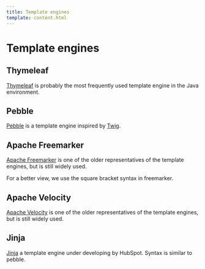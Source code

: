```yaml
---
title: Template engines
template: content.html
---
```


# Template engines

## Thymeleaf

[Thymeleaf](https://www.thymeleaf.org/) is probably the most frequently used template engine in the Java environment.

## Pebble

[Pebble](https://pebbletemplates.io/) is a template engine inspired by [Twig](https://twig.symfony.com/).

## Apache Freemarker

[Apache Freemarker](https://freemarker.apache.org) is one of the older representatives of the template engines, but is still widely used.

For a better view, we use the square bracket syntax in freemarker.

## Apache Velocity

[Apache Velocity](https://velocity.apache.org) is one of the older representatives of the template engines, but is still widely used.

## Jinja

[Jinja](https://github.com/HubSpot/jinjava/) a template engine under developing by HubSpot. Syntax is similar to pebble.